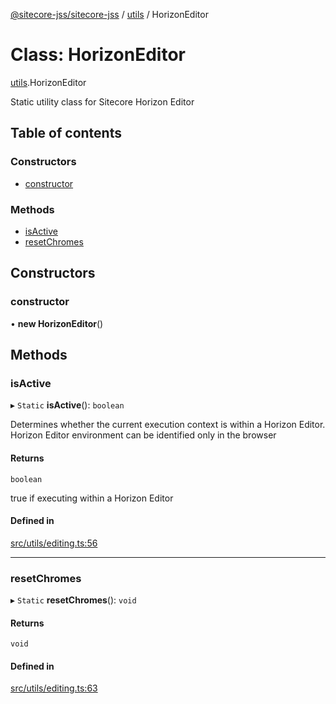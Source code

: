 [@sitecore-jss/sitecore-jss](../README.md) / [utils](../modules/utils.md) / HorizonEditor

# Class: HorizonEditor

[utils](../modules/utils.md).HorizonEditor

Static utility class for Sitecore Horizon Editor

## Table of contents

### Constructors

- [constructor](utils.HorizonEditor.md#constructor)

### Methods

- [isActive](utils.HorizonEditor.md#isactive)
- [resetChromes](utils.HorizonEditor.md#resetchromes)

## Constructors

### constructor

• **new HorizonEditor**()

## Methods

### isActive

▸ `Static` **isActive**(): `boolean`

Determines whether the current execution context is within a Horizon Editor.
Horizon Editor environment can be identified only in the browser

#### Returns

`boolean`

true if executing within a Horizon Editor

#### Defined in

[src/utils/editing.ts:56](https://github.com/Sitecore/jss/blob/3a9fb8bc0/packages/sitecore-jss/src/utils/editing.ts#L56)

___

### resetChromes

▸ `Static` **resetChromes**(): `void`

#### Returns

`void`

#### Defined in

[src/utils/editing.ts:63](https://github.com/Sitecore/jss/blob/3a9fb8bc0/packages/sitecore-jss/src/utils/editing.ts#L63)
